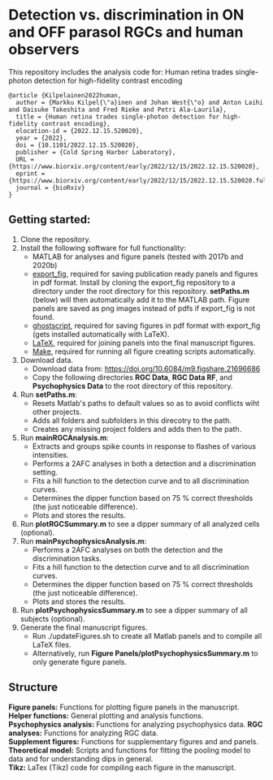 # Detection vs. discrimination in ON and OFF parasol RGCs and human observers

This repository includes the analysis code for: Human retina trades single-photon detection for high-fidelity contrast encoding

```
@article {Kilpelainen2022human,
  author = {Markku Kilpel{\"a}inen and Johan West{\"o} and Anton Laihi and Daisuke Takeshita and Fred Rieke and Petri Ala-Laurila},
  title = {Human retina trades single-photon detection for high-fidelity contrast encoding},
  elocation-id = {2022.12.15.520020},
  year = {2022},
  doi = {10.1101/2022.12.15.520020},
  publisher = {Cold Spring Harbor Laboratory},
  URL = {https://www.biorxiv.org/content/early/2022/12/15/2022.12.15.520020},
  eprint = {https://www.biorxiv.org/content/early/2022/12/15/2022.12.15.520020.full.pdf},
  journal = {bioRxiv}
}
```

## Getting started:
1. Clone the repository.
1. Install the following software for full functionality:
   - MATLAB for analyses and figure panels (tested with 2017b and 2020b)
   - [export_fig](https://github.com/altmany/export_fig), required for saving publication ready panels and figures in pdf format. Install by cloning the export_fig repository to a directory under the root directory for this repository. **setPaths.m** (below) will then automatically add it to the MATLAB path. Figure panels are saved as png images instead of pdfs if export_fig is not found.
   - [ghostscript](https://www.ghostscript.com/), required for saving figures in pdf format with export_fig (gets installed automatically with LaTeX).
   - [LaTeX](https://www.latex-project.org), required for joining panels into the final manuscript figures.
   - [Make](https://www.gnu.org/software/make/), required for running all figure creating scripts automatically.
1. Download data.
   - Download data from: https://doi.org/10.6084/m9.figshare.21696686
   - Copy the following directories **RGC Data**, **RGC Data RF**, and **Psychophysics Data** to the root directory of this repository.
1. Run **setPaths.m**:
   - Resets Matlab's paths to default values so as to avoid conflicts wiht other projects.
   - Adds all folders and subfolders in this direcotry to the path.
   - Creates any missing project folders and adds then to the path.
1. Run **mainRGCAnalysis.m**:   
   - Extracts and groups spike counts in response to flashes of various intensities.  
   - Performs a 2AFC analyses in both a detection and a discrimination setting.    
   - Fits a hill function to the detection curve and to all discrimination curves.  
   - Determines the dipper function based on 75 % correct thresholds (the just noticeable difference).  
   - Plots and stores the results.
1. Run **plotRGCSummary.m** to see a dipper summary of all analyzed cells (optional).
1. Run **mainPsychophysicsAnalysis.m**:
   - Performs a 2AFC analyses on both the detection and the discrimination tasks.    
   - Fits a hill function to the detection curve and to all discrimination curves.  
   - Determines the dipper function based on 75 % correct thresholds (the just noticeable difference).  
   - Plots and stores the results.
1. Run **plotPsychophysicsSummary.m** to see a dipper summary of all subjects (optional).
1. Generate the final manuscript figures.
   - Run ./updateFigures.sh to create all Matlab panels and to compile all LaTeX files.
   - Alternatively, run **Figure Panels/plotPsychophysicsSummary.m** to only generate figure panels.

## Structure
__Figure panels:__ Functions for plotting figure panels in the manuscript.   
__Helper functions:__ General plotting and analysis functions.  
__Psychophysics analysis:__ Functions for analyzing psychophysics data.
__RGC analyses:__ Functions for analyzing RGC data.   
__Supplement figures:__ Functions for supplementary figures and and panels.   
__Theoretical model:__ Scripts and functions for fitting the pooling model to data and for understanding dips in general.  
__Tikz:__ LaTex (Tikz) code for compiling each figure in the manuscript.  
